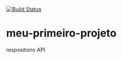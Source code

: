 [![Build Status](https://travis-ci.org/sussego25/meu-primeiro-projeto.svg?branch=master)](https://travis-ci.org/sussego25/meu-primeiro-projeto)
# meu-primeiro-projeto
respositorio API
